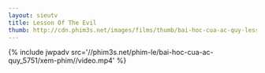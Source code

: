 ```yaml
---
layout: sieutv
title: Lesson Of The Evil
thumb: http://cdn.phim3s.net/images/films/thumb/bai-hoc-cua-ac-quy-lesson-of-the-evil-2012.jpg
---
```

{% include jwpadv src='//phim3s.net/phim-le/bai-hoc-cua-ac-quy_5751/xem-phim//video.mp4' %}